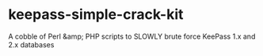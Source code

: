 # keepass-simple-crack-kit
A cobble of Perl &amp;amp; PHP scripts to SLOWLY brute force KeePass 1.x and 2.x databases
